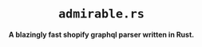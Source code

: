 <div align="center">
  <h1><code>admirable.rs</code></h1>

  <p>
    <strong>A blazingly fast shopify graphql parser written in Rust.</strong>
  </p>
  <p>

